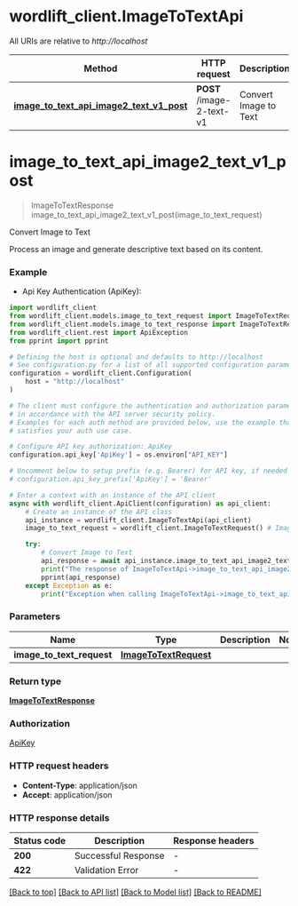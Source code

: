 # wordlift_client.ImageToTextApi

All URIs are relative to *http://localhost*

Method | HTTP request | Description
------------- | ------------- | -------------
[**image_to_text_api_image2_text_v1_post**](ImageToTextApi.md#image_to_text_api_image2_text_v1_post) | **POST** /image-2-text-v1 | Convert Image to Text


# **image_to_text_api_image2_text_v1_post**
> ImageToTextResponse image_to_text_api_image2_text_v1_post(image_to_text_request)

Convert Image to Text

Process an image and generate descriptive text based on its content.

### Example

* Api Key Authentication (ApiKey):

```python
import wordlift_client
from wordlift_client.models.image_to_text_request import ImageToTextRequest
from wordlift_client.models.image_to_text_response import ImageToTextResponse
from wordlift_client.rest import ApiException
from pprint import pprint

# Defining the host is optional and defaults to http://localhost
# See configuration.py for a list of all supported configuration parameters.
configuration = wordlift_client.Configuration(
    host = "http://localhost"
)

# The client must configure the authentication and authorization parameters
# in accordance with the API server security policy.
# Examples for each auth method are provided below, use the example that
# satisfies your auth use case.

# Configure API key authorization: ApiKey
configuration.api_key['ApiKey'] = os.environ["API_KEY"]

# Uncomment below to setup prefix (e.g. Bearer) for API key, if needed
# configuration.api_key_prefix['ApiKey'] = 'Bearer'

# Enter a context with an instance of the API client
async with wordlift_client.ApiClient(configuration) as api_client:
    # Create an instance of the API class
    api_instance = wordlift_client.ImageToTextApi(api_client)
    image_to_text_request = wordlift_client.ImageToTextRequest() # ImageToTextRequest | 

    try:
        # Convert Image to Text
        api_response = await api_instance.image_to_text_api_image2_text_v1_post(image_to_text_request)
        print("The response of ImageToTextApi->image_to_text_api_image2_text_v1_post:\n")
        pprint(api_response)
    except Exception as e:
        print("Exception when calling ImageToTextApi->image_to_text_api_image2_text_v1_post: %s\n" % e)
```



### Parameters


Name | Type | Description  | Notes
------------- | ------------- | ------------- | -------------
 **image_to_text_request** | [**ImageToTextRequest**](ImageToTextRequest.md)|  | 

### Return type

[**ImageToTextResponse**](ImageToTextResponse.md)

### Authorization

[ApiKey](../README.md#ApiKey)

### HTTP request headers

 - **Content-Type**: application/json
 - **Accept**: application/json

### HTTP response details

| Status code | Description | Response headers |
|-------------|-------------|------------------|
**200** | Successful Response |  -  |
**422** | Validation Error |  -  |

[[Back to top]](#) [[Back to API list]](../README.md#documentation-for-api-endpoints) [[Back to Model list]](../README.md#documentation-for-models) [[Back to README]](../README.md)

